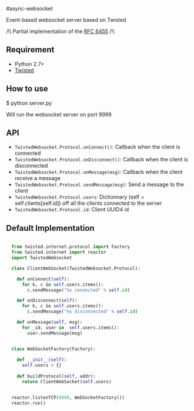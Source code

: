 #async-websocket

Event-based websocket server based on Twisted

/!\ Partial implementation of the [RFC 6455](https://www.rfc-editor.org/rfc/rfc6455.txt) /!\

## Requirement

  * Python 2.7+
  * [Twisted](https://twistedmatrix.com/trac/)

## How to use

  $ python server.py

  Will run the websocket server on port 9999

## API
  - `TwistedWebsocket.Protocol.onConnect()`: Callback when the client is connected
  - `TwistedWebsocket.Protocol.onDisconnect()`: Callback when the client is disconnected
  - `TwistedWebsocket.Protocol.onMessage(msg)`: Callback when the client receive a message 
  - `TwistedWebsocket.Protocol.sendMessage(msg)`: Send a message to the client
  - `TwistedWebsocket.Protocol.users`: Dictionnary (self = self.clients[self.id]) off all the clients connected to the server
  - `TwistedWebsocket.Protocol.id`: Client UUID4 id

## Default Implementation

```python

  from twisted.internet.protocol import Factory
  from twisted.internet import reactor
  import TwistedWebsocket

  class ClientWebSocket(TwistedWebsocket.Protocol):

    def onConnect(self):
      for k, c in self.users.items():
        c.sendMessage("%s connected" % self.id)

    def onDisconnect(self):
      for k, c in self.users.items():
        c.sendMessage("%s disconnected" % self.id)

    def onMessage(self, msg):
      for _id, user in  self.users.items():
        user.sendMessage(msg)


  class WebSocketFactory(Factory):
    
    def __init__(self):
      self.users = {}
    
    def buildProtocol(self, addr):
      return ClientWebSocket(self.users)


  reactor.listenTCP(9999, WebSocketFactory())
  reactor.run()

```
